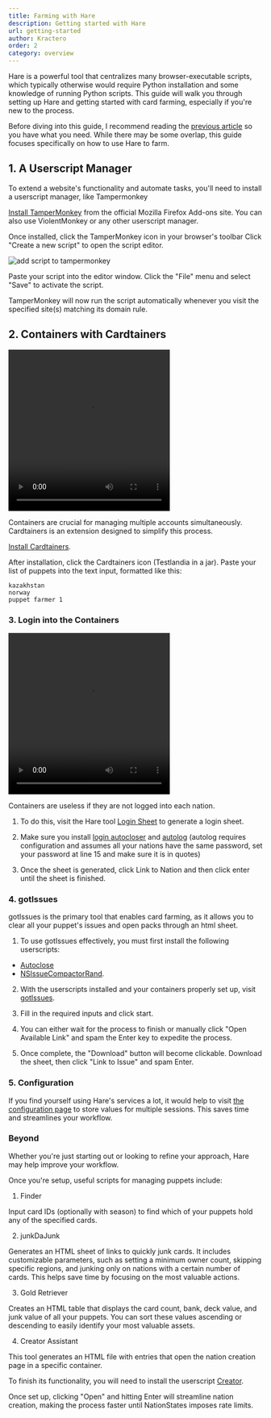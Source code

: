 ```yaml
---
title: Farming with Hare
description: Getting started with Hare
url: getting-started
author: Kractero
order: 2
category: overview
---
```


Hare is a powerful tool that centralizes many browser-executable scripts, which typically otherwise would require Python installation and some knowledge of running Python scripts. This guide will walk you through setting up Hare and getting started with card farming, especially if you're new to the process.

Before diving into this guide, I recommend reading the [previous article](prereqs) so you have what you need. While there may be some overlap, this guide focuses specifically on how to use Hare to farm.

## 1. A Userscript Manager

To extend a website's functionality and automate tasks, you'll need to install a userscript manager, like Tampermonkey

[Install TamperMonkey](https://addons.mozilla.org/en-US/firefox/addon/tampermonkey/) from the official Mozilla Firefox Add-ons site. You can also use ViolentMonkey or any other userscript manager.

Once installed, click the TamperMonkey icon in your browser's toolbar Click "Create a new script" to open the script editor.

![add script to tampermonkey](https://raw.githubusercontent.com/Kractero/hare/main/static/guides/tampermonkey.png)

Paste your script into the editor window. Click the "File" menu and select "Save" to activate the script.

TamperMonkey will now run the script automatically whenever you visit the specified site(s) matching its domain rule.

## 2. Containers with Cardtainers

<video width="320" height="320" controls>
  <source src="/Cardtainers.mp4" type="video/mp4">
</video>

Containers are crucial for managing multiple accounts simultaneously. Cardtainers is an extension designed to simplify this process.

[Install Cardtainers](https://addons.mozilla.org/en-US/firefox/addon/cardtainers/).

After installation, click the Cardtainers icon (Testlandia in a jar). Paste your list of puppets into the text input, formatted like this:

```plaintext
kazakhstan
norway
puppet farmer 1
```

### 3. Login into the Containers

<video width="320" height="320" controls>
  <source src="/Login.mp4" type="video/mp4">
</video>

Containers are useless if they are not logged into each nation.

1. To do this, visit the Hare tool <a href="/tools/login" target="_blank" rel="noreferrer noopener">Login Sheet</a> to generate a login sheet.

2. Make sure you install [login autocloser](https://github.com/Kractero/userscripts/raw/main/container-login/autologautoclose.user.js) and [autolog](https://github.com/Kractero/userscripts/raw/main/container-login/autolog.user.js) (autolog requires configuration and assumes all your nations have the same password, set your password at line 15 and make sure it is in quotes)

3. Once the sheet is generated, click Link to Nation and then click enter until the sheet is finished.

### 4. gotIssues

gotIssues is the primary tool that enables card farming, as it allows you to clear all your puppet's issues and open packs through an html sheet.

1. To use gotIssues effectively, you must first install the following userscripts:

- [Autoclose](https://raw.githubusercontent.com/jmikk/gotIssues/master/autoclose%3D1.user.js)
- [NSIssueCompactorRand](https://github.com/dithpri/RCES/raw/master/userscripts/issue_answering/NsIssueCompactorRand.user.js).

2. With the userscripts installed and your containers properly set up, visit <a href="/tools/gotissues" target="_blank" rel="noreferrer noopener">gotIssues</a>.

3. Fill in the required inputs and click start.

4. You can either wait for the process to finish or manually click "Open Available Link" and spam the Enter key to expedite the process.

5. Once complete, the "Download" button will become clickable. Download the sheet, then click "Link to Issue" and spam Enter.

### 5. Configuration

If you find yourself using Hare's services a lot, it would help to visit <a href="/config" target="_blank" rel="noreferrer noopener">the configuration page</a> to store values for multiple sessions. This saves time and streamlines your workflow.

### Beyond

Whether you're just starting out or looking to refine your approach, Hare may help improve your workflow.

Once you're setup, useful scripts for managing puppets include:

1. Finder

Input card IDs (optionally with season) to find which of your puppets hold any of the specified cards.

2. junkDaJunk

Generates an HTML sheet of links to quickly junk cards. It includes customizable parameters, such as setting a minimum owner count, skipping specific regions, and junking only on nations with a certain number of cards. This helps save time by focusing on the most valuable actions.

3. Gold Retriever

Creates an HTML table that displays the card count, bank, deck value, and junk value of all your puppets. You can sort these values ascending or descending to easily identify your most valuable assets.

4. Creator Assistant

This tool generates an HTML file with entries that open the nation creation page in a specific container.

To finish its functionality, you will need to install the userscript [Creator](https://github.com/Kractero/userscripts/raw/main/nationCreator.user.js).

Once set up, clicking "Open" and hitting Enter will streamline nation creation, making the process faster until NationStates imposes rate limits.
